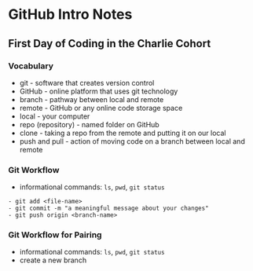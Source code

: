 # GitHub Intro Notes

## First Day of Coding in the Charlie Cohort


### Vocabulary
- git - software that creates version control
- GitHub - online platform that uses git technology
- branch - pathway between local and remote
- remote - GitHub or any online code storage space
- local - your computer
- repo (repository) - named folder on GitHub
- clone - taking a repo from the remote and putting it on our local
- push and pull - action of moving code on a branch between local and remote

### Git Workflow
- informational commands: `ls`, `pwd`, `git status`

```
- git add <file-name>
- git commit -m "a meaningful message about your changes"
- git push origin <branch-name>
```

### Git Workflow for Pairing
- informational commands: `ls`, `pwd`, `git status`
- create a new branch
